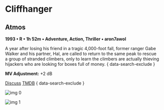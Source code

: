 # Cliffhanger

## Atmos

**1993 • R • 1h 52m • Adventure, Action, Thriller • aron7awol**

A year after losing his friend in a tragic 4,000-foot fall, former ranger Gabe Walker and his partner, Hal, are called to return to the same peak to rescue a group of stranded climbers, only to learn the climbers are actually thieving hijackers who are looking for boxes full of money.
{ data-search-exclude }

**MV Adjustment:** +2 dB

[Discuss](https://www.avsforum.com/threads/bass-eq-for-filtered-movies.2995212/post-57741842)  [TMDB](9350)
{ data-search-exclude }

![img 0](https://i.imgur.com/IDcVgHL.jpg)

![img 1](https://i.imgur.com/kcfWSJa.jpg)

